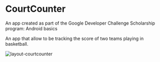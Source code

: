 # CourtCounter
An app created as part of the Google Developer Challenge Scholarship program: Android basics

An app that allow to be tracking the score of two teams playing in basketball.

![layout-courtcounter](https://user-images.githubusercontent.com/33321088/35193411-50077bb6-fea2-11e7-91da-8a962dc3b559.png)
